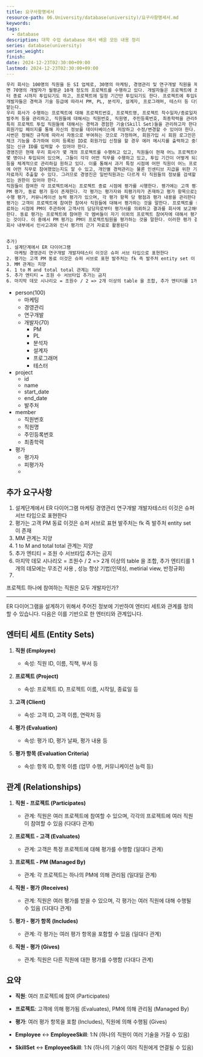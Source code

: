 ```yaml
---
title: 요구사항명세서
resource-path: 06.University/database(university)/요구사항명세서.md
keywords:
tags:
  - database
description: 대학 수업 database 에서 배운 모든 내용 정리
series: database(university)
series_weight:
finish:
date: 2024-12-23T02:30:00+09:00
lastmod: 2024-12-23T02:30:00+09:00
---
```

```txt
우리 회사는 100명의 직원을 둔 SI 업체로, 30명의 마케팅, 경영관리 및 연구개발 직원을 제외하
면 70명의 개발자가 월평균 10개 정도의 프로젝트를 수행하고 있다. 개발자들은 프로젝트에 초기부
터 종료 시까지 투입되기도 하고, 프로젝트에 일정 기간만 투입되기도 한다. 프로젝트에 투입되는
개발자들은 경력과 기술 등급에 따라서 PM, PL, 분석자, 설계자, 프로그래머, 테스터 등 다양한 직무를
맡는다.
우리 회사가 수행하는 프로젝트에 대해 프로젝트번호, 프로젝트명, 프로젝트 착수일자/종료일자,
발주처 등을 관리하고, 직원들에 대해서는 직원번호, 직원명, 주민등록번호, 최종학력을 관리하며,
특히 프로젝트 투입 직원들에 대해서는 경력과 경험한 기술(Skill Set)들을 관리하고자 한다. 직원은
회원가입 페이지를 통해 자신의 정보를 데이터베이스에 저장하고 수정/변경할 수 있어야 한다. 직원
사번은 정해진 규칙에 따라서 자동으로 부여하는 것으로 가정하며, 회원가입 시 회원 로그인은 중복
체크 기능을 추가하여 이미 등록된 ID로 회원가입 신청을 할 경우 에러 메시지를 출력하고 중복되지
않는 신규 ID를 입력할 수 있어야 한다.
경영진은 현재 우리 회사가 몇 개의 프로젝트를 수행하고 있고, 직원들이 현재 어느 프로젝트에
몇 명이나 투입되어 있으며, 그들이 각각 어떤 직무를 수행하고 있고, 투입 기간이 어떻게 되는지
등을 체계적으로 관리하길 원하고 있다. 이를 통해서 과거 특정 시점에 어떤 직원이 어느 프로젝트
에 어떤 직무로 참여했었는지도 알 수 있고, 개인별 경력관리는 물론 인센티브 지급을 위한 기초
자료까지 추출할 수 있다. 그러므로 경영진은 일반직원과는 다르게 타 직원들의 정보를 검색할 수
있는 권한이 있어야 한다.
직원들이 참여한 각 프로젝트에서는 프로젝트 종료 시점에 평가를 시행한다. 평가에는 고객 평가,
PM 평가, 동료 평가 등이 존재한다. 각 평가는 평가자와 피평가자가 존재하고 평가 항목으로는 업무
수행 평가, 커뮤니케이션 능력 평가가 있으며, 각 평가 항목 당 평점과 평가 내용을 관리한다. 고객
평가는 고객이 프로젝트에 참여한 참여사 직원들에 대해서 평가하는 것을 말한다. 프로젝트를 종
료하는 시점에 PM이 주관하여 고객사의 담당자로부터 평가서를 의뢰하고 결과를 회사에 보고해야
한다. 동료 평가는 프로젝트에 참여한 각 멤버들이 자기 이외의 프로젝트 참여자에 대해서 평가하
는 것이다. 이 중에서 PM 평가는 PM이 프로젝트팀원을 평가하는 것을 말한다. 이러한 평가 결과는
회사 내부에서 인사고과와 인사 평가의 근거 자료로 활용된다


추가)
1. 설계단계에서 ER 다이어그램 
   마케팅 경영관리 연구개발 개발자테스터 이것은 슈퍼 서브 타입으로 표현한다
2. 평가는 고객 PM 동료 이것은 슈퍼 서브로 표현 발주처는 fk 즉 발주처 entity set 이 존재
3. MM 관계는 지양
4. 1 to M and total total 관계는 지양
5. 추가 엔티티 = 조원 수 서브타입 추가는 금지
6. 마지막 데모 시나리오 = 조원수 / 2 => 2개 이상의 table 을 조합, 추가 엔티티를 1개의 데모에는  무조건 사용 , 성능 향상 기법(인덱싱, metirial view, 반정규화)
```

- person(100)
	- 마케팅
	- 경영관리
	- 연구개발
	- 개발자(70)
		- PM
		- PL
		- 분석자
		- 설계자
		- 프로그래머
		- 테스터
- project
	- id
	- name
	- start_date
	- end_date
	- 발주처
- member
	- 직원번호
	- 직원명
	- 주민등록번호
	- 최종학력
- 평가
	- 평가자
	- 피평가자
	- 



## 추가 요구사항
1. 설계단계에서 ER 다이어그램 
   마케팅 경영관리 연구개발 개발자테스터 이것은 슈퍼 서브 타입으로 표현한다
2. 평가는 고객 PM 동료 이것은 슈퍼 서브로 표현 발주처는 fk 즉 발주처 entity set 이 존재
3.  MM 관계는 지양
4. 1 to M and total total 관계는 지양
5. 추가 엔티티 = 조원 수 서브타입 추가는 금지
6. 마지막 데모 시나리오 = 조원수 / 2 => 2개 이상의 table 을 조합, 추가 엔티티를 1개의 데모에는  무조건 사용 , 성능 향상 기법(인덱싱, metirial view, 반정규화)
7. 

프로젝트 하나에 참여하는 직원은 모두 개발자인가?







---
ER 다이어그램을 설계하기 위해서 주어진 정보에 기반하여 엔터티 세트와 관계를 정의할 수 있습니다. 다음은 이를 기반으로 한 엔터티와 관계입니다.

## 엔터티 세트 (Entity Sets)

1. **직원 (Employee)**
   - 속성: 직원 ID, 이름, 직책, 부서 등

2. **프로젝트 (Project)**
   - 속성: 프로젝트 ID, 프로젝트 이름, 시작일, 종료일 등

3. **고객 (Client)**
   - 속성: 고객 ID, 고객 이름, 연락처 등

4. **평가 (Evaluation)**
   - 속성: 평가 ID, 평가 날짜, 평가 내용 등

5. **평가 항목 (Evaluation Criteria)**
   - 속성: 항목 ID, 항목 이름 (업무 수행, 커뮤니케이션 능력 등)

## 관계 (Relationships)

1. **직원 - 프로젝트 (Participates)**
   - 관계: 직원은 여러 프로젝트에 참여할 수 있으며, 각각의 프로젝트에 여러 직원이 참여할 수 있음 (다대다 관계)

2. **프로젝트 - 고객 (Evaluates)**
   - 관계: 고객은 특정 프로젝트에 대해 평가를 수행함 (일대다 관계)

3. **프로젝트 - PM (Managed By)**
   - 관계: 각 프로젝트는 하나의 PM에 의해 관리됨 (일대일 관계)

4. **직원 - 평가 (Receives)**
   - 관계: 직원은 여러 평가를 받을 수 있으며, 각 평가는 여러 직원에 대해 수행될 수 있음 (다대다 관계)

5. **평가 - 평가 항목 (Includes)**
   - 관계: 각 평가는 여러 평가 항목을 포함할 수 있음 (일대다 관계)

6. **직원 - 평가 (Gives)**
   - 관계: 직원은 다른 직원에 대한 평가를 수행함 (다대다 관계)

## 요약

- **직원**: 여러 프로젝트에 참여 (Participates)
- **프로젝트**: 고객에 의해 평가됨 (Evaluates), PM에 의해 관리됨 (Managed By)
- **평가**: 여러 평가 항목을 포함 (Includes), 직원에 의해 수행됨 (Gives)


- **Employee** ↔ **EmployeeSkill**: 1:N (하나의 직원이 여러 기술을 가질 수 있음)
- **SkillSet** ↔ **EmployeeSkill**: 1:N (하나의 기술이 여러 직원에게 연결될 수 있음)
